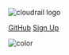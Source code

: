 ![cloudrail logo](https://cloudrail.app/wp-content/themes/indeni_v2/images/Cloudrail_logo.svg)

[GitHub](https://github.com/indeni/)
[Sign Up](https://cloudrail.app)

![color](#18324F)